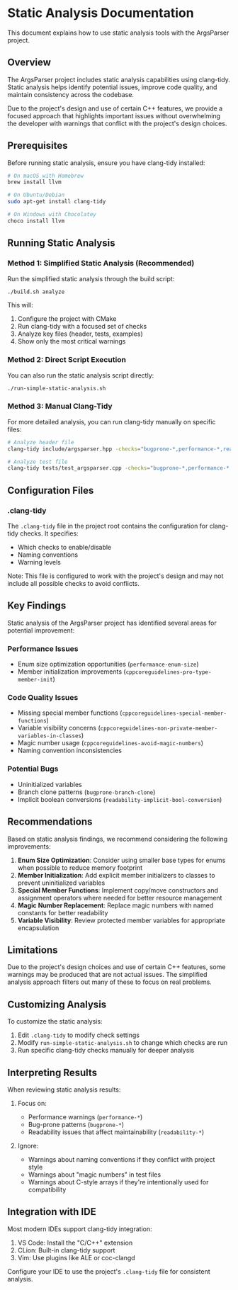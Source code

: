 # Static Analysis Documentation

This document explains how to use static analysis tools with the ArgsParser project.

## Overview

The ArgsParser project includes static analysis capabilities using clang-tidy. Static analysis helps identify potential issues, improve code quality, and maintain consistency across the codebase.

Due to the project's design and use of certain C++ features, we provide a focused approach that highlights important issues without overwhelming the developer with warnings that conflict with the project's design choices.

## Prerequisites

Before running static analysis, ensure you have clang-tidy installed:

```bash
# On macOS with Homebrew
brew install llvm

# On Ubuntu/Debian
sudo apt-get install clang-tidy

# On Windows with Chocolatey
choco install llvm
```

## Running Static Analysis

### Method 1: Simplified Static Analysis (Recommended)

Run the simplified static analysis through the build script:

```bash
./build.sh analyze
```

This will:
1. Configure the project with CMake
2. Run clang-tidy with a focused set of checks
3. Analyze key files (header, tests, examples)
4. Show only the most critical warnings

### Method 2: Direct Script Execution

You can also run the static analysis script directly:

```bash
./run-simple-static-analysis.sh
```

### Method 3: Manual Clang-Tidy

For more detailed analysis, you can run clang-tidy manually on specific files:

```bash
# Analyze header file
clang-tidy include/argsparser.hpp -checks="bugprone-*,performance-*,readability-*" -- -Iinclude -std=c++17

# Analyze test file
clang-tidy tests/test_argsparser.cpp -checks="bugprone-*,performance-*,readability-*" -- -Iinclude -std=c++17
```

## Configuration Files

### .clang-tidy

The `.clang-tidy` file in the project root contains the configuration for clang-tidy checks. It specifies:
- Which checks to enable/disable
- Naming conventions
- Warning levels

Note: This file is configured to work with the project's design and may not include all possible checks to avoid conflicts.

## Key Findings

Static analysis of the ArgsParser project has identified several areas for potential improvement:

### Performance Issues
- Enum size optimization opportunities (`performance-enum-size`)
- Member initialization improvements (`cppcoreguidelines-pro-type-member-init`)

### Code Quality Issues
- Missing special member functions (`cppcoreguidelines-special-member-functions`)
- Variable visibility concerns (`cppcoreguidelines-non-private-member-variables-in-classes`)
- Magic number usage (`cppcoreguidelines-avoid-magic-numbers`)
- Naming convention inconsistencies

### Potential Bugs
- Uninitialized variables
- Branch clone patterns (`bugprone-branch-clone`)
- Implicit boolean conversions (`readability-implicit-bool-conversion`)

## Recommendations

Based on static analysis findings, we recommend considering the following improvements:

1. **Enum Size Optimization**: Consider using smaller base types for enums when possible to reduce memory footprint
2. **Member Initialization**: Add explicit member initializers to classes to prevent uninitialized variables
3. **Special Member Functions**: Implement copy/move constructors and assignment operators where needed for better resource management
4. **Magic Number Replacement**: Replace magic numbers with named constants for better readability
5. **Variable Visibility**: Review protected member variables for appropriate encapsulation

## Limitations

Due to the project's design choices and use of certain C++ features, some warnings may be produced that are not actual issues. The simplified analysis approach filters out many of these to focus on real problems.

## Customizing Analysis

To customize the static analysis:

1. Edit `.clang-tidy` to modify check settings
2. Modify `run-simple-static-analysis.sh` to change which checks are run
3. Run specific clang-tidy checks manually for deeper analysis

## Interpreting Results

When reviewing static analysis results:

1. Focus on:
   - Performance warnings (`performance-*`)
   - Bug-prone patterns (`bugprone-*`)
   - Readability issues that affect maintainability (`readability-*`)

2. Ignore:
   - Warnings about naming conventions if they conflict with project style
   - Warnings about "magic numbers" in test files
   - Warnings about C-style arrays if they're intentionally used for compatibility

## Integration with IDE

Most modern IDEs support clang-tidy integration:

1. VS Code: Install the "C/C++" extension
2. CLion: Built-in clang-tidy support
3. Vim: Use plugins like ALE or coc-clangd

Configure your IDE to use the project's `.clang-tidy` file for consistent analysis.